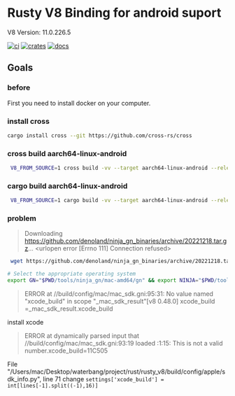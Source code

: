 # Rusty V8 Binding for android suport

V8 Version: 11.0.226.5

[![ci](https://github.com/denoland/rusty_v8/workflows/ci/badge.svg?branch=main)](https://github.com/denoland/rusty_v8/actions)
[![crates](https://img.shields.io/crates/v/v8.svg)](https://crates.io/crates/v8)
[![docs](https://docs.rs/v8/badge.svg)](https://docs.rs/v8)




## Goals

### before

First you need to install docker on your computer.

### install cross

```bash
cargo install cross --git https://github.com/cross-rs/cross
```

### cross build aarch64-linux-android 

```bash
 V8_FROM_SOURCE=1 cross build -vv --target aarch64-linux-android --release
```

### cargo build aarch64-linux-android 

```bash
 V8_FROM_SOURCE=1 cargo build -vv --target aarch64-linux-android --release
```
### problem

>Downloading https://github.com/denoland/ninja_gn_binaries/archive/20221218.tar.gz...
><urlopen error [Errno 111] Connection refused>

```bash
 wget https://github.com/denoland/ninja_gn_binaries/archive/20221218.tar.gz && tar -zxvf 20221218.tar.gz ninja_gn

# Select the appropriate operating system
export GN="$PWD/tools/ninja_gn/mac-amd64/gn" && export NINJA="$PWD/tools/ninja_gn/mac-amd64/ninja" 
```


> ERROR at //build/config/mac/mac_sdk.gni:95:31: No value named "xcode_build" in scope "_mac_sdk_result"[v8 0.48.0] xcode_build =_mac_sdk_result.xcode_build

install xcode

> ERROR at dynamically parsed input that //build/config/mac/mac_sdk.gni:93:19 loaded :1:15: This is not a valid number.xcode_build=11C505

File "/Users/mac/Desktop/waterbang/project/rust/rusty_v8/build/config/apple/sdk_info.py", line 71
change `settings['xcode_build'] = int[lines[-1].split((-1),16)]`



